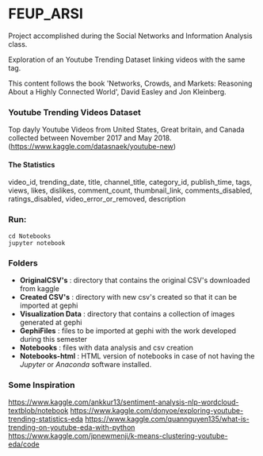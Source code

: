 # FEUP_ARSI
Project accomplished during the Social Networks and Information Analysis class. 

Exploration of an Youtube Trending Dataset linking videos with the same tag.

This content follows the book 'Networks, Crowds, and Markets: Reasoning About a Highly Connected World', David Easley and Jon Kleinberg.

### Youtube Trending Videos Dataset

Top dayly Youtube Videos from United States, Great britain, and Canada collected between November 2017 and May 2018.
(https://www.kaggle.com/datasnaek/youtube-new)

#### The Statistics
video_id, trending_date, title, channel_title, category_id, publish_time, tags, views, likes, dislikes, comment_count, thumbnail_link, comments_disabled, ratings_disabled, video_error_or_removed, description


### Run:
```
cd Notebooks
jupyter notebook
```

### Folders
 - **OriginalCSV's** : directory that contains the original CSV's downloaded from kaggle 
 - **Created CSV's** : directory with new csv's created so that it can be imported at gephi
 - **Visualization Data** : directory that contains a collection of images generated at gephi
 - **GephiFiles** : files to be imported at gephi with the work developed during this semester
 - **Notebooks** : files with data analysis and csv creation
 - **Notebooks-html** : HTML version of notebooks in case of not having the *Jupyter* or *Anaconda* software installed. 


### Some Inspiration
https://www.kaggle.com/ankkur13/sentiment-analysis-nlp-wordcloud-textblob/notebook
https://www.kaggle.com/donyoe/exploring-youtube-trending-statistics-eda
https://www.kaggle.com/quannguyen135/what-is-trending-on-youtube-eda-with-python
https://www.kaggle.com/jpnewmenji/k-means-clustering-youtube-eda/code